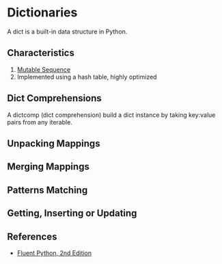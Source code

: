 # Dictionaries

A dict is a built-in data structure in Python.

## Characteristics

1. [Mutable Sequence](sequence.md#mutable-x-immutable)
1. Implemented using a hash table, highly optimized

## Dict Comprehensions

A dictcomp (dict comprehension) build a dict instance by taking key:value pairs from any iterable.

## Unpacking Mappings

## Merging Mappings

## Patterns Matching

## Getting, Inserting or Updating

## References

- [Fluent Python, 2nd Edition](https://www.oreilly.com/library/view/fluent-python-2nd/9781492056348/)
